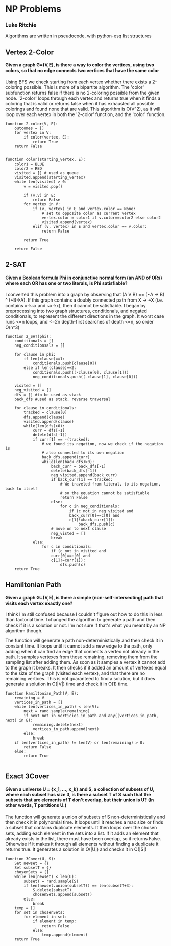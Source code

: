 # NP Problems
### Luke Ritchie
Algorithms are written in pseudocode, with python-esq list structures

## Vertex 2-Color
#### Given a graph G=(V,E), is there a way to color the vertices,  using two colors, so that no edge connects two vertices  that have the same color

Using BFS we check starting from each vertex whether there exists a 2-coloring possible. This is more of a bipartite algorithm. The 'color' subfunction returns false if there is no 2-coloring possible from the given node. '2-color' loops through each vertex and returns true when it finds a coloring that is valid or returns false when it has exhausted all possible colorings and found none that are valid. This algorithm is O(V^2), as it will loop over each vertex in both the '2-color' function, and the 'color' function.
```
function 2-color(V, E):
    outcomes = []
    for vertex in V:
        if color(vertex, E):
            return True
    return False


function color(starting_vertex, E):
    color1 = BLUE
    color2 = RED
    visited = [] # used as queue
    visited.append(starting_vertex)
    while len(visited) > 0:
        v = visited.pop()
        
        if (v,v) in E:
            return False
        for vertex in V:
            if (v, vertex) in E and vertex.color == None:
                # set to opposite color as current vertex
                vertex.color = color1 if v.color==color2 else color2 
                visited.append(vertex)
            elif (v, vertex) in E and vertex.color == v.color:
                return False
        
        return True

    return False
``` 



## 2-SAT
#### Given a Boolean formula Phi in conjunctive normal form (an AND of ORs) where each OR has one or two literals, is Phi satisfiable?

I converted this problem into a graph by observing that (A V B) == (~A -> B) ^ (~B->A). If this graph contains a doubly connected path from X -> ~X (i.e. contains x->~x and ~x->x), then it cannot be satisfiable. I began by preprocessing into two graph structures, conditionals, and negated conditionals, to represent the different directions in the graph. 
It worst case runs <=n loops, and <=2n depth-first searches of depth <=n, so order O(n^3)
```
function 2_SAT(phi):
    conditionals = []
    neg_conditionsals = []

    for clause in phi:
        if len(clause)==1:
            conditionals.push(clause[0])
        else if len(clause)==2:
            conditionals.push((-clause[0], clause[1]))
            neg_conditionals.push((-clause[1], clause[0]))

    visited = []
    neg_visited = []
    dfs = [] #to be used as stack
    back_dfs #used as stack, reverse traversal

    for clause in conditionals:
        tracked = clause[0]
        dfs.append(clause)
        visited.append(clause)
        while(len(dfs)>0):
            curr = dfs[-1]
            delete(dfs[-1])
            if curr[1] == -(tracked):
                # we found its negation, now we check if the negation is 
                # also connected to its own negation
                back_dfs.append(curr)
                while(len(back_dfs)>0):
                    back_curr = back_dfs[-1]
                    delete(back_dfs[-1])
                    neg_visited.append(back_curr)
                    if back_curr[1] == tracked:
                        # We traveled from literal, to its negation, back to itself
                        # so the equation cannot be satisfiable
                        return False
                    else:
                        for c in neg_conditionals:
                            if (c not in neg_visited and 
                            back_curr[0]==c[0] and 
                            c[1]!=back_curr[1]):
                                back_dfs.push(c)
                    # move on to next clause
                    neg_visted = []
                    break
            else:
                for c in conditionals:
                    if (c not in visited and 
                    curr[0]==c[0] and 
                    c[1]!=curr[1]):
                        dfs.push(c)
    return True
```


## Hamiltonian Path
#### Given a graph G=(V,E), is there a simple (non-self-intersecting)  path that visits each vertex exactly one?

I think I'm still confused because I couldn't figure out how to do this in less than factorial time. I changed the algorithm to generate a path and then check if it is a solution or not. I'm not sure if that's what you meant by an NP algorithm though. 

The function will generate a path non-deterministically and then check it in constant time. It loops until it cannot add a new edge to the path, only adding when it can find an edge that connects a vertex not already in the path. It samples vertexes from those remaining, removing them from the sampling list after adding them.  As soon as it samples a vertex it cannot add to the graph it breaks. It then checks if it added an amount of vertexes equal to the size of the graph (visited each vertex), and that there are no remaining vertices. This is not guaranteed to find a solution, but it does generate a solution in O(|V|) time and check it in O(1) time. 


```
function Hamiltonian_Path(V, E):
    remaining = V
    vertices_in_path = []
    while len(vertices_in_path) < len(V):
        next = rand.sample(remaining)
        if next not in verticies_in_path and any((vertices_in_path, next) in E):
            remaining.delete(next)
            vertices_in_path.append(next)
        else:
            break
    if len(vertices_in_path) != len(V) or len(remaining) > 0:
        return False
    else:
        return True


```

## Exact 3Cover
#### Given a universe U = {x_1, ..., x_k} and S, a collection of subsets   of U, where each subset has size 3, is there a subset T of  S    such that the subsets that are elements of T don't overlap,   but their union is U?  (In other words, T partitions U.)


The function will generate a union of subsets of S non-deterministically and then check it in polynomial time. It loops until it reaches a max size or finds a subset that contains duplicate elements. It then loops over the chosen sets, adding each element in the sets into a list. If it adds an element that already exists in the list, there must have been overlap, so it returns False. Otherwise if it makes it through all elements without finding a duplicate it returns true. It generates a solution in O(|U|) and checks it in O(|S|)
```
function 3Cover(U, S):
    Set newset = {}
    Set subsetT = {}
    chosenSets = []
    while len(newset) < len(U):
        subsetT = rand.sample(S)
        if len(newset.union(subsetT)) == len(subsetT+3):
            S.delete(subsetT)
            chosenSets.append(subsetT)
        else:
            break
    temp = []
    for set in chosenSets:
        for element in set:
            if element in temp:
                return False
            else:
                temp.append(element)
    return True
```

